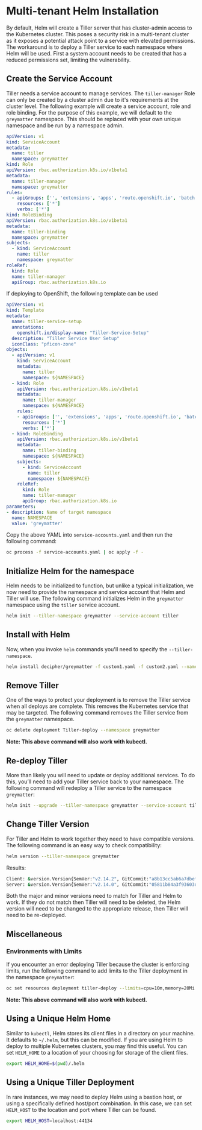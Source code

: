 # Multi-tenant Helm Installation

By default, Helm will create a Tiller server that has cluster-admin access to the Kubernetes cluster. This poses a security risk in a multi-tenant cluster as it exposes a potential attack point to a service with elevated permissions. The workaround is to deploy a Tiller service to each namespace where Helm will be used. First a system account needs to be created that has a reduced permissions set, limiting the vulnerability.

## Create the Service Account

Tiller needs a service account to manage services. The `tiller-manager` Role can only be created by a cluster admin due to it's requirements at the cluster level. The following example will create a service account, role and role binding. For the purpose of this example, we will default to the `greymatter` namespace. This should be replaced with your own unique namespace and be run by a namespace admin.

```yaml
apiVersion: v1
kind: ServiceAccount
metadata:
  name: tiller
  namespace: greymatter
kind: Role
apiVersion: rbac.authorization.k8s.io/v1beta1
metadata:
  name: tiller-manager
  namespace: greymatter
rules:
  - apiGroups: ['', 'extensions', 'apps', 'route.openshift.io', 'batch']
    resources: ['*']
    verbs: ['*']
kind: RoleBinding
apiVersion: rbac.authorization.k8s.io/v1beta1
metadata:
  name: tiller-binding
  namespace: greymatter
subjects:
  - kind: ServiceAccount
    name: tiller
    namespace: greymatter
roleRef:
  kind: Role
  name: tiller-manager
  apiGroup: rbac.authorization.k8s.io
```

If deploying to OpenShift, the following template can be used

```yaml
apiVersion: v1
kind: Template
metadata:
  name: tiller-service-setup
  annotations:
    openshift.io/display-name: "Tiller-Service-Setup"
  description: "Tiller Service User Setup"
  iconClass: "pficon-zone"
objects:
  - apiVersion: v1
    kind: ServiceAccount
    metadata:
      name: tiller
      namespace: ${NAMESPACE}
  - kind: Role
    apiVersion: rbac.authorization.k8s.io/v1beta1
    metadata:
      name: tiller-manager
      namespace: ${NAMESPACE}
    rules:
    - apiGroups: ['', 'extensions', 'apps', 'route.openshift.io', 'batch']
      resources: ['*']
      verbs: ['*']
  - kind: RoleBinding
    apiVersion: rbac.authorization.k8s.io/v1beta1
    metadata:
      name: tiller-binding
      namespace: ${NAMESPACE}
    subjects:
      - kind: ServiceAccount
        name: tiller
        namespace: ${NAMESPACE}
    roleRef:
      kind: Role
      name: tiller-manager
      apiGroup: rbac.authorization.k8s.io
parameters:
- description: Name of target namespace
  name: NAMESPACE
  value: 'greymatter'
```

Copy the above YAML into `service-accounts.yaml` and then run the following command:

```sh
oc process -f service-accounts.yaml | oc apply -f -
```

## Initialize Helm for the namespace

Helm needs to be initialized to function, but unlike a typical initialization, we now need to provide the namespace and service account that Helm and Tiller will use. The following command initializes Helm in the `greymatter` namespace using the `tiller` service account.

```sh
helm init --tiller-namespace greymatter --service-account tiller
```

## Install with Helm

Now, when you invoke `helm` commands you'll need to specify the `--tiller-namespace`.

```sh
helm install decipher/greymatter -f custom1.yaml -f custom2.yaml --name greymatter --tiller-namespace greymatter
```

## Remove Tiller

One of the ways to protect your deployment is to remove the Tiller service when all deploys are complete. This removes the Kubernetes service that may be targeted. The following command removes the Tiller service from the `greymatter` namespace.

```sh
oc delete deployment Tiller-deploy --namespace greymatter
```

**Note: This above command will also work with kubectl.**

## Re-deploy Tiller

More than likely you will need to update or deploy additional services. To do this, you’ll need to add your Tiller service back to your namespace. The following command will redeploy a Tiller service to the namespace `greymatter`:

```sh
helm init --upgrade --tiller-namespace greymatter --service-account tiller
```

## Change Tiller Version

For Tiller and Helm to work together they need to have compatible versions. The following command is an easy way to check compatibility:

```sh
helm version --tiller-namespace greymatter
```

Results:

```sh
Client: &version.Version{SemVer:"v2.14.2", GitCommit:"a8b13cc5ab6a7dbef0a58f5061bcc7c0c61598e7", GitTreeState:"clean"}
Server: &version.Version{SemVer:"v2.14.0", GitCommit:"05811b84a3f93603dd6c2fcfe57944dfa7ab7fd0", GitTreeState:"clean"}
```

Both the major and minor versions need to match for Tiller and Helm to work. If they do not match then Tiller will need to be deleted, the Helm version will need to be changed to the appropriate release, then Tiller will need to be re-deployed.

## Miscellaneous

### Environments with Limits

If you encounter an error deploying Tiller because the cluster is enforcing limits, run the following command to add limits to the Tiller deployment in the namespace `greymatter`:

```sh
oc set resources deployment tiller-deploy --limits=cpu=10m,memory=20Mi -n greymatter
```

**Note: This above command will also work with kubectl.**

## Using a Unique Helm Home

Similar to `kubectl`, Helm stores its client files in a directory on your machine. It defaults to `~/.helm`, but this can be modified. If you are using Helm to deploy to multiple Kubernetes clusters, you may find this useful. You can set `HELM_HOME` to a location of your choosing for storage of the client files.

```sh
export HELM_HOME=$(pwd)/.helm
```

## Using a Unique Tiller Deployment

In rare instances, we may need to deploy Helm using a bastion host, or using a specifically defined host/port combination. In this case, we can set `HELM_HOST` to the location and port where Tiller can be found.

```sh
export HELM_HOST=localhost:44134
```
